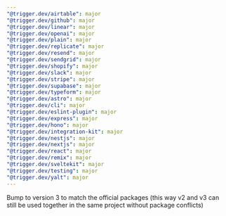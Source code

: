 ```yaml
---
"@trigger.dev/airtable": major
"@trigger.dev/github": major
"@trigger.dev/linear": major
"@trigger.dev/openai": major
"@trigger.dev/plain": major
"@trigger.dev/replicate": major
"@trigger.dev/resend": major
"@trigger.dev/sendgrid": major
"@trigger.dev/shopify": major
"@trigger.dev/slack": major
"@trigger.dev/stripe": major
"@trigger.dev/supabase": major
"@trigger.dev/typeform": major
"@trigger.dev/astro": major
"@trigger.dev/cli": major
"@trigger.dev/eslint-plugin": major
"@trigger.dev/express": major
"@trigger.dev/hono": major
"@trigger.dev/integration-kit": major
"@trigger.dev/nestjs": major
"@trigger.dev/nextjs": major
"@trigger.dev/react": major
"@trigger.dev/remix": major
"@trigger.dev/sveltekit": major
"@trigger.dev/testing": major
"@trigger.dev/yalt": major
---
```


Bump to version 3 to match the official packages (this way v2 and v3 can still be used together in the same project without package conflicts)
